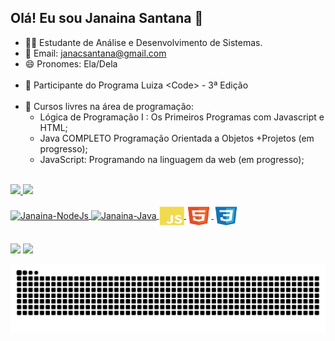 ## Olá! Eu sou Janaina Santana 👋

- 👩‍🎓 Estudante de Análise e Desenvolvimento de Sistemas.
- 📧 Email: janacsantana@gmail.com
- 😄 Pronomes: Ela/Dela
</br></br>
- 🎯 Participante do Programa Luiza &lt;Code&gt; - 3ª Edição
</br></br>
- 🌱 Cursos livres na área de programação:
  - Lógica de Programação I : Os Primeiros Programas com Javascript e HTML;
  - Java COMPLETO Programação Orientada a Objetos +Projetos (em progresso);
  - JavaScript: Programando na linguagem da web (em progresso);
 </br></br>
<div>
  <a href="https://github.com/janainasantana">
  <img height="160em" src="https://github-readme-stats.vercel.app/api?username=janainasantana&show_icons=true&theme=nightowl&include_all_commits=true&count_private=true"/>
  <img height="160em" src="https://github-readme-stats.vercel.app/api/top-langs/?username=janainasantana&layout=compact&langs_count=7&theme=nightowl"/>
</div>
 <div style="display: inline_block"><br>
   <img align="center" alt="Janaina-NodeJs" height="30" width="40" src="https://cdn.jsdelivr.net/gh/devicons/devicon/icons/nodejs/nodejs-original.svg" />
   <img align="center" alt="Janaina-Java" height="30" width="40" src="https://cdn.jsdelivr.net/gh/devicons/devicon/icons/java/java-original.svg" />
   <img align="center" alt="Janaina-Js" height="30" width="40" src="https://raw.githubusercontent.com/devicons/devicon/master/icons/javascript/javascript-plain.svg">
   <img align="center" alt="Janaina-HTML" height="30" width="40" src="https://raw.githubusercontent.com/devicons/devicon/master/icons/html5/html5-original.svg">
   <img align="center" alt="Janaina-CSS" height="30" width="40" src="https://raw.githubusercontent.com/devicons/devicon/master/icons/css3/css3-original.svg">
  
  </div>
 
 ##
 
 <div> 
  <a href = "mailto:janacsantana@gmail.com"><img src="https://img.shields.io/badge/Gmail-D14836?style=for-the-badge&logo=gmail&logoColor=white" target="_blank"></a>
  <a href="https://www.linkedin.com/in/janaina-c-santana" target="_blank"><img src="https://img.shields.io/badge/-LinkedIn-%230077B5?style=for-the-badge&logo=linkedin&logoColor=white" target="_blank"></a> 
   
  ![Snake animation](https://github.com/janainasantana/janainasantana/blob/output/github-contribution-grid-snake.svg)
   
</div>
 
 

  
  
